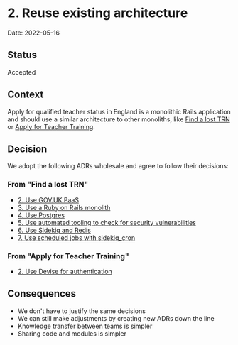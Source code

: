 # 2. Reuse existing architecture

Date: 2022-05-16

## Status

Accepted

## Context

Apply for qualified teacher status in England is a monolithic Rails application
and should use a similar architecture to other monoliths, like [Find a lost
TRN](https://github.com/DFE-Digital/find-a-lost-trn) or [Apply for Teacher Training](https://github.com/DFE-Digital/apply-for-teacher-training).

## Decision

We adopt the following ADRs wholesale and agree to follow their decisions:

### From "Find a lost TRN"

- [2. Use GOV.UK PaaS](https://github.com/DFE-Digital/find-a-lost-trn/blob/main/adr/00002-use-gov-paas.md)
- [3. Use a Ruby on Rails monolith](https://github.com/DFE-Digital/find-a-lost-trn/blob/main/adr/00003-use-rails.md)
- [4. Use Postgres](https://github.com/DFE-Digital/find-a-lost-trn/blob/main/adr/00004-use-postgres-state.md)
- [5. Use automated tooling to check for security vulnerabilities](https://github.com/DFE-Digital/find-a-lost-trn/blob/main/adr/00005-use-gemsurance-and-.md)
- [6. Use Sidekiq and Redis](https://github.com/DFE-Digital/find-a-lost-trn/blob/main/adr/00006-sidekiq-and-redis.md)
- [7. Use scheduled jobs with sidekiq_cron](https://github.com/DFE-Digital/find-a-lost-trn/blob/main/adr/00007-scheduled-jobs.md)

### From "Apply for Teacher Training"

- [2. Use Devise for authentication](https://github.com/DFE-Digital/apply-for-teacher-training/blob/main/adr/0002-use-devise-for-authentication.md)

## Consequences

- We don't have to justify the same decisions
- We can still make adjustments by creating new ADRs down the line
- Knowledge transfer between teams is simpler
- Sharing code and modules is simpler
